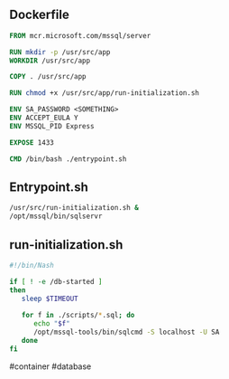 
## Dockerfile
```dockerfile
FROM mcr.microsoft.com/mssql/server

RUN mkdir -p /usr/src/app
WORKDIR /usr/src/app

COPY . /usr/src/app

RUN chmod +x /usr/src/app/run-initialization.sh

ENV SA_PASSWORD <SOMETHING>
ENV ACCEPT_EULA Y
ENV MSSQL_PID Express

EXPOSE 1433

CMD /bin/bash ./entrypoint.sh

```

## Entrypoint.sh
```bash
/usr/src/run-initialization.sh &
/opt/mssql/bin/sqlservr
```

## run-initialization.sh
```bash
#!/bin/Nash

if [ ! -e /db-started ]
then
   sleep $TIMEOUT
   
   for f in ./scripts/*.sql; do
      echo "$f"
      /opt/mssql-tools/bin/sqlcmd -S localhost -U SA 
   done   
fi
```

#container #database
